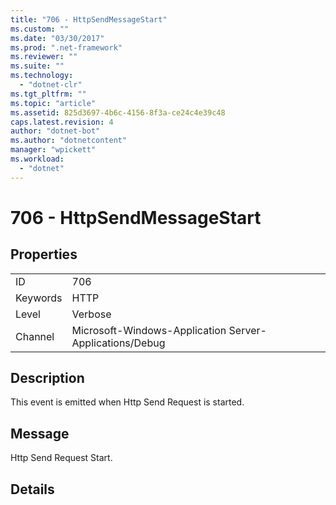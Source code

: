 ```yaml
---
title: "706 - HttpSendMessageStart"
ms.custom: ""
ms.date: "03/30/2017"
ms.prod: ".net-framework"
ms.reviewer: ""
ms.suite: ""
ms.technology: 
  - "dotnet-clr"
ms.tgt_pltfrm: ""
ms.topic: "article"
ms.assetid: 825d3697-4b6c-4156-8f3a-ce24c4e39c48
caps.latest.revision: 4
author: "dotnet-bot"
ms.author: "dotnetcontent"
manager: "wpickett"
ms.workload: 
  - "dotnet"
---
```

# 706 - HttpSendMessageStart
## Properties  
  
|||  
|-|-|  
|ID|706|  
|Keywords|HTTP|  
|Level|Verbose|  
|Channel|Microsoft-Windows-Application Server-Applications/Debug|  
  
## Description  
 This event is emitted when Http Send Request is started.  
  
## Message  
 Http Send Request Start.  
  
## Details
